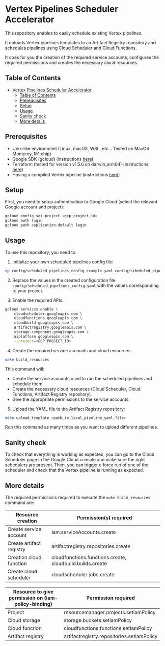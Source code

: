 # Vertex Pipelines Scheduler Accelerator

This repository enables to easily schedule existing Vertex pipelines.

It uploads Vertex pipelines templates to an Artifact Registry repository and schedules pipelines using Cloud Scheduler and Cloud Functions.

It does for you the creation of the required service accounts, configures the required permissions and creates the necessary cloud resources.

## Table of Contents

- [Vertex Pipelines Scheduler Accelerator](#vertex-pipelines-scheduler-accelerator)
  - [Table of Contents](#table-of-contents)
  - [Prerequisites](#prerequisites)
  - [Setup](#setup)
  - [Usage](#usage)
  - [Sanity check](#sanity-check)
  - [More details](#more-details)

## Prerequisites

- Unix-like environment (Linux, macOS, WSL, etc... Tested on MacOS Monterey, M1 chip)
- Google SDK (gcloud) (instructions [here](https://cloud.google.com/sdk/docs/install#installation_instructions))
- Terraform (tested for version v1.5.6 on darwin_arm64) (instructions [here](https://developer.hashicorp.com/terraform/tutorials/aws-get-started/install-cli#install-terraform))
- Having a compiled Vertex pipeline (instructions [here](https://cloud.google.com/vertex-ai/docs/pipelines/build-pipeline#compile_your_pipeline_into_a_yaml_file))

## Setup

First, you need to setup authentication to Google Cloud (select the relevant Google account and project):

```bash
gcloud config set project <gcp_project_id>
gcloud auth login
gcloud auth application-default login
```

## Usage

To use this repository, you need to:

1. Initialize your own scheduled pipelines config file:

```bash
cp config/scheduled_pipelines_config_example.yaml config/scheduled_pipelines_config.yaml
```

2. Replace the values in the created configuration file  `config/scheduled_pipelines_config.yaml` with the values corresponding to your project.

3. Enable the required APIs:

```bash
gcloud services enable \
    cloudscheduler.googleapis.com \
    cloudfunctions.googleapis.com \
    cloudbuild.googleapis.com \
    artifactregistry.googleapis.com \
    storage-component.googleapis.com \
    aiplatform.googleapis.com \
    --project=<GCP_PROJECT_ID>
```

4. Create the required service accounts and cloud resources:

```bash
make build_resources
```

This command will:

- Create the service accounts used to run the scheduled pipelines and schedule them.
- Create the necessary cloud resources (Cloud Scheduler, Cloud Functions, Artifact Registry repository).
- Give the appropriate permissions to the service accounts.


5. Upload the YAML file to the Artifact Registry repository:

```bash
make upload_template <path_to_local_pipeline_yaml_file>
```

Run this command as many times as you want to upload different pipelines.

## Sanity check

To check that everything is working as expected, you can go to the Cloud Scheduler page in the Google Cloud console and make sure the right schedulers are present.
Then, you can trigger a force run of one of the scheduler and check that the Vertex pipeline is running as expected.

## More details

The required permissions required to execute the `make build_resources` command are:

| Resource creation        | Permission(s) required                                    |
| ------------------------ | --------------------------------------------------------- |
| Create service account   | iam.serviceAccounts.create                                |
| Create artifact registry | artifactregistry.repositories.create                      |
| Creation cloud function  | cloudfunctions.functions.create, cloudbuild.builds.create |
| Create cloud scheduler   | cloudscheduler.jobs.create                                |

| Resource to give permission on (iam-policy-binding) | Permission required                        |
| ----------------- | ------------------------------------------ |
| Project           | resourcemanager.projects.setIamPolicy      |
| Cloud storage     | storage.buckets.setIamPolicy               |
| Cloud function    | cloudfunctions.functions.setIamPolicy      |
| Artifact registry | artifactregistry.repositories.setIamPolicy |
